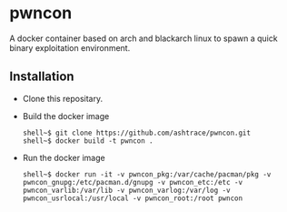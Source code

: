 # pwncon
A docker container based on arch and blackarch linux to spawn a quick binary exploitation environment.

## Installation

- Clone this repositary.
- Build the docker image

    ```
    shell~$ git clone https://github.com/ashtrace/pwncon.git
    shell~$ docker build -t pwncon .
    ```

- Run the docker image

    ```
    shell~$ docker run -it -v pwncon_pkg:/var/cache/pacman/pkg -v pwncon_gnupg:/etc/pacman.d/gnupg -v pwncon_etc:/etc -v pwncon_varlib:/var/lib -v pwncon_varlog:/var/log -v pwncon_usrlocal:/usr/local -v pwncon_root:/root pwncon
    ```
